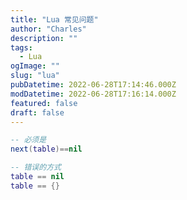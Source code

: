 ```yaml
---
title: "Lua 常见问题"
author: "Charles"
description: ""
tags:
  - Lua
ogImage: ""
slug: "lua"
pubDatetime: 2022-06-28T17:14:46.000Z
modDatetime: 2022-06-28T17:16:14.000Z
featured: false
draft: false
---
```


```lua
-- 必须是
next(table)==nil

-- 错误的方式
table == nil
table == {}
```

